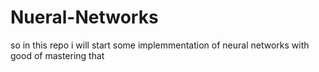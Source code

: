 # Nueral-Networks
so in this repo i will start some implemmentation of neural networks with good of mastering that
